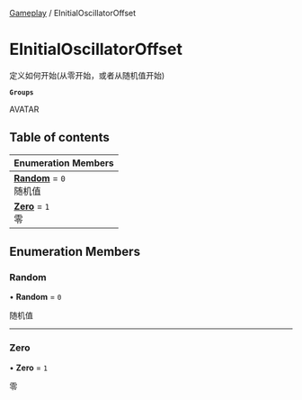 [Gameplay](../modules/Gameplay.Gameplay.md) / EInitialOscillatorOffset

# EInitialOscillatorOffset <Badge type="tip" text="Enumeration" /> <Score text="EInitialOscillatorOffset" />

定义如何开始(从零开始，或者从随机值开始)

**`Groups`**

AVATAR

## Table of contents

| Enumeration Members |
| :-----|
| **[Random](Gameplay.EInitialOscillatorOffset.md#random)** = ``0`` <br> 随机值|
| **[Zero](Gameplay.EInitialOscillatorOffset.md#zero)** = ``1`` <br> 零|

## Enumeration Members

### Random <Score text="Random" /> 

• **Random** = ``0``

随机值

___

### Zero <Score text="Zero" /> 

• **Zero** = ``1``

零
